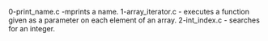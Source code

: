 0-print_name.c -mprints a name.
1-array_iterator.c -  executes a function given as a parameter on each element of an array.
2-int_index.c -  searches for an integer.
